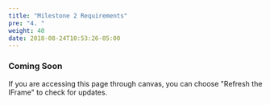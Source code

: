 ```yaml
---
title: "Milestone 2 Requirements"
pre: "4. "
weight: 40
date: 2018-08-24T10:53:26-05:00
---
```


### Coming Soon

If you are accessing this page through canvas, you can choose "Refresh the IFrame" to check for updates.
